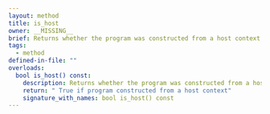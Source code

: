 ```yaml
---
layout: method
title: is_host
owner: __MISSING__
brief: Returns whether the program was constructed from a host context
tags:
  - method
defined-in-file: ""
overloads:
  bool is_host() const:
    description: Returns whether the program was constructed from a host context
    return: " True if program constructed from a host context"
    signature_with_names: bool is_host() const
---
```

